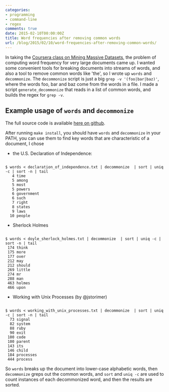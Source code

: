 ```yaml
---
categories:
- programming
- command-line
- regex
comments: true
date: 2015-02-10T00:00:00Z
title: Word frequencies after removing common words
url: /blog/2015/02/10/word-frequencies-after-removing-common-words/
---
```


In taking the [Coursera class on Mining Massive Datasets](https://class.coursera.org/mmds-002), the problem of computing word frequency for very large documents came up. I wanted some convenient tools for breaking documents into streams of words, and also a tool to remove common words like 'the', so I wrote up `words` and `decommonize`. The `decommonize` script is just a big `grep -v '(foo|bar|baz)'`, where the words foo, bar and baz come from the words in a file. I made a script `generate_decommonize` that reads in a list of common words, and builds the regex for `grep -v`.

## Example usage of `words` and `decommonize`

The full source code is available [here on github](https://github.com/tlehman/words).

After running `make install`, you should have `words` and `decommonize` in your PATH, you can use them to find key words that are characteristic of a document, I chose

 - the U.S. Declaration of Independence:

<pre><code>
$ words < declaration_of_independence.txt | decommonize  | sort | uniq -c | sort -n | tail
   4 time
   5 among
   5 most
   5 powers
   6 government
   6 such
   7 right
   8 states
   9 laws
  10 people
</code></pre>

 - Sherlock Holmes

<pre><code>
$ words < doyle_sherlock_holmes.txt | decommonize  | sort | uniq -c | sort -n | tail
 174 think
 175 more
 177 over
 212 may
 212 should
 269 little
 274 mr
 288 man
 463 holmes
 466 upon
</code></pre>

 - Working with Unix Processes (by @jstorimer)

<pre><code>
$ words < working_with_unix_processes.txt | decommonize  | sort | uniq -c | sort -n | tail
  73 signal
  82 system
  88 ruby
  90 exit
 100 code
 100 parent
 143 its
 146 child
 184 processes
 444 process
</code></pre>

So `words` breaks up the document into lower-case alphabetic words, then `decommonize` greps out the common words, and `sort` and `uniq -c` are used to count instances of each decommonized word, and then the results are sorted.
